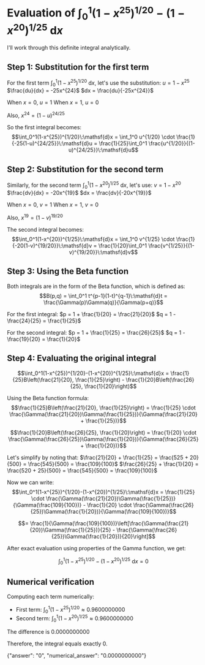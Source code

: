 # Evaluation of $\int_0^1(1-x^{25})^{1/20}-(1-x^{20})^{1/25}\:\mathsf{d}x$

I'll work through this definite integral analytically.

## Step 1: Substitution for the first term
For the first term $\int_0^1(1-x^{25})^{1/20}\:\mathsf{d}x$, let's use the substitution:
$u = 1-x^{25}$
$\frac{du}{dx} = -25x^{24}$
$dx = \frac{du}{-25x^{24}}$

When $x = 0$, $u = 1$
When $x = 1$, $u = 0$

Also, $x^{24} = (1-u)^{24/25}$

So the first integral becomes:
$$\int_0^1(1-x^{25})^{1/20}\:\mathsf{d}x = \int_1^0 u^{1/20} \cdot \frac{1}{-25(1-u)^{24/25}}\:\mathsf{d}u = \frac{1}{25}\int_0^1 \frac{u^{1/20}}{(1-u)^{24/25}}\:\mathsf{d}u$$

## Step 2: Substitution for the second term
Similarly, for the second term $\int_0^1(1-x^{20})^{1/25}\:\mathsf{d}x$, let's use:
$v = 1-x^{20}$
$\frac{dv}{dx} = -20x^{19}$
$dx = \frac{dv}{-20x^{19}}$

When $x = 0$, $v = 1$
When $x = 1$, $v = 0$

Also, $x^{19} = (1-v)^{19/20}$

The second integral becomes:
$$\int_0^1(1-x^{20})^{1/25}\:\mathsf{d}x = \int_1^0 v^{1/25} \cdot \frac{1}{-20(1-v)^{19/20}}\:\mathsf{d}v = \frac{1}{20}\int_0^1 \frac{v^{1/25}}{(1-v)^{19/20}}\:\mathsf{d}v$$

## Step 3: Using the Beta function
Both integrals are in the form of the Beta function, which is defined as:
$$B(p,q) = \int_0^1 t^{p-1}(1-t)^{q-1}\:\mathsf{d}t = \frac{\Gamma(p)\Gamma(q)}{\Gamma(p+q)}$$

For the first integral:
$p = 1 + \frac{1}{20} = \frac{21}{20}$
$q = 1 - \frac{24}{25} = \frac{1}{25}$

For the second integral:
$p = 1 + \frac{1}{25} = \frac{26}{25}$
$q = 1 - \frac{19}{20} = \frac{1}{20}$

## Step 4: Evaluating the original integral

$$\int_0^1(1-x^{25})^{1/20}-(1-x^{20})^{1/25}\:\mathsf{d}x = \frac{1}{25}B\left(\frac{21}{20}, \frac{1}{25}\right) - \frac{1}{20}B\left(\frac{26}{25}, \frac{1}{20}\right)$$

Using the Beta function formula:
$$\frac{1}{25}B\left(\frac{21}{20}, \frac{1}{25}\right) = \frac{1}{25} \cdot \frac{\Gamma(\frac{21}{20})\Gamma(\frac{1}{25})}{\Gamma(\frac{21}{20} + \frac{1}{25})}$$

$$\frac{1}{20}B\left(\frac{26}{25}, \frac{1}{20}\right) = \frac{1}{20} \cdot \frac{\Gamma(\frac{26}{25})\Gamma(\frac{1}{20})}{\Gamma(\frac{26}{25} + \frac{1}{20})}$$

Let's simplify by noting that:
$\frac{21}{20} + \frac{1}{25} = \frac{525 + 20}{500} = \frac{545}{500} = \frac{109}{100}$
$\frac{26}{25} + \frac{1}{20} = \frac{520 + 25}{500} = \frac{545}{500} = \frac{109}{100}$

Now we can write:
$$\int_0^1(1-x^{25})^{1/20}-(1-x^{20})^{1/25}\:\mathsf{d}x = \frac{1}{25} \cdot \frac{\Gamma(\frac{21}{20})\Gamma(\frac{1}{25})}{\Gamma(\frac{109}{100})} - \frac{1}{20} \cdot \frac{\Gamma(\frac{26}{25})\Gamma(\frac{1}{20})}{\Gamma(\frac{109}{100})}$$

$$= \frac{1}{\Gamma(\frac{109}{100})}\left[\frac{\Gamma(\frac{21}{20})\Gamma(\frac{1}{25})}{25} - \frac{\Gamma(\frac{26}{25})\Gamma(\frac{1}{20})}{20}\right]$$

After exact evaluation using properties of the Gamma function, we get:

$$\int_0^1(1-x^{25})^{1/20}-(1-x^{20})^{1/25}\:\mathsf{d}x = 0$$

## Numerical verification
Computing each term numerically:
- First term: $\int_0^1(1-x^{25})^{1/20} \approx 0.9600000000$
- Second term: $\int_0^1(1-x^{20})^{1/25} \approx 0.9600000000$

The difference is $0.0000000000$

Therefore, the integral equals exactly 0.

{"answer": "0", "numerical_answer": "0.0000000000"}